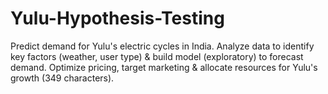 # Yulu-Hypothesis-Testing
Predict demand for Yulu's electric cycles in India.  Analyze data to identify key factors (weather, user type) &amp; build model (exploratory) to forecast demand. Optimize pricing, target marketing &amp; allocate resources for Yulu's growth (349 characters).
